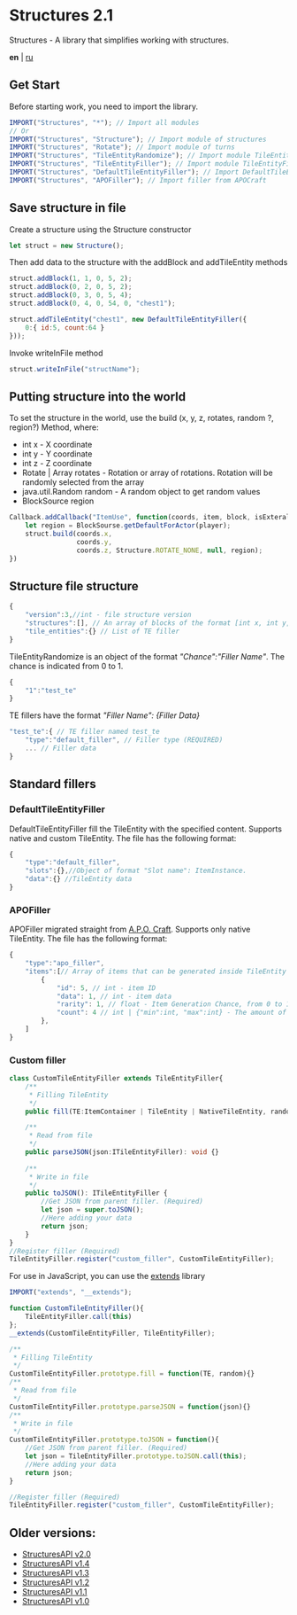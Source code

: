 # Structures 2.1
Structures - A library that simplifies working with structures.

**en** | [ru](https://github.com/Wolf-Team/Structures/blob/main/README.RU.md)

## Get Start
Before starting work, you need to import the library.
``` js
IMPORT("Structures", "*"); // Import all modules
// Or
IMPORT("Structures", "Structure"); // Import module of structures
IMPORT("Structures", "Rotate"); // Import module of turns
IMPORT("Structures", "TileEntityRandomize"); // Import module TileEntityRandomize
IMPORT("Structures", "TileEntityFiller"); // Import module TileEntityFiller
IMPORT("Structures", "DefaultTileEntityFiller"); // Import DefaultTileEntityFiller
IMPORT("Structures", "APOFiller"); // Import filler from APOCraft
```

## Save structure in file
Create a structure using the Structure constructor
```js
let struct = new Structure();
```
Then add data to the structure with the addBlock and addTileEntity methods
```js
struct.addBlock(1, 1, 0, 5, 2);
struct.addBlock(0, 2, 0, 5, 2);
struct.addBlock(0, 3, 0, 5, 4);
struct.addBlock(0, 4, 0, 54, 0, "chest1");

struct.addTileEntity("chest1", new DefaultTileEntityFiller({
    0:{ id:5, count:64 }
}));
```
Invoke writeInFile method
```js
struct.writeInFile("structName");
```

## Putting structure into the world
To set the structure in the world, use the build (x, y, z, rotates, random ?, region?) Method, where:
* int x - X coordinate
* int y - Y coordinate
* int z - Z coordinate
* Rotate | Array <Rotate> rotates - Rotation or array of rotations. Rotation will be randomly selected from the array
* java.util.Random random - A random object to get random values
* BlockSource region
```js
Callback.addCallback("ItemUse", function(coords, item, block, isExteral, player){
    let region = BlockSourse.getDefaultForActor(player);
    struct.build(coords.x,
                 coords.y,
                 coords.z, Structure.ROTATE_NONE, null, region);
})
```

## Structure file structure
```js
{
    "version":3,//int - file structure version
    "structures":[], // An array of blocks of the format [int x, int y, int z, ItemInstance item, TileEntityRandomize? radom_te]
    "tile_entities":{} // List of TE filler
}
```

TileEntityRandomize is an object of the format *"Chance":"Filler Name"*. The chance is indicated from 0 to 1.
```js
{
    "1":"test_te"
}
```

TE fillers have the format *"Filler Name": {Filler Data}*
```js
"test_te":{ // TE filler named test_te
    "type":"default_filler", // Filler type (REQUIRED)
    ... // Filler data
}
```

## Standard fillers
### DefaultTileEntityFiller
DefaultTileEntityFiller fill the TileEntity with the specified content. Supports native and custom TileEntity. The file has the following format:
```js
{
    "type":"default_filler",
    "slots":{},//Object of format "Slot name": ItemInstance.
    "data":{} //TileEntity data
}
```
### APOFiller
APOFiller migrated straight from [A.P.O. Craft](https://github.com/mineprogramming/APO_craft). Supports only native TileEntity. The file has the following format:
```js
{
    "type":"apo_filler",
    "items":[// Array of items that can be generated inside TileEntity
        {
            "id": 5, // int - item ID
            "data": 1, // int - item data
            "rarity": 1, // float - Item Generation Chance, from 0 to 1
            "count": 4 // int | {"min":int, "max":int} - The amount of generated item. If the quantity is specified as an object, then it is generated randomly.
        },
    ]
}
```
### Custom filler
```ts
class CustomTileEntityFiller extends TileEntityFiller{
    /**
     * Filling TileEntity
     */
    public fill(TE:ItemContainer | TileEntity | NativeTileEntity, random:java.lang.Random): void {}

    /**
     * Read from file
     */
    public parseJSON(json:ITileEntityFiller): void {}
    
    /**
     * Write in file
     */
    public toJSON(): ITileEntityFiller {
        //Get JSON from parent filler. (Required)
        let json = super.toJSON();
        //Here adding your data
        return json;
    }
}
//Register filler (Required)
TileEntityFiller.register("custom_filler", CustomTileEntityFiller);
```
For use in JavaScript, you can use the [extends](https://github.com/Wolf-Team/extends) library
```js
IMPORT("extends", "__extends");

function CustomTileEntityFiller(){
    TileEntityFiller.call(this)
};
__extends(CustomTileEntityFiller, TileEntityFiller);

/**
 * Filling TileEntity
 */
CustomTileEntityFiller.prototype.fill = function(TE, random){}
/**
 * Read from file
 */
CustomTileEntityFiller.prototype.parseJSON = function(json){}
/**
 * Write in file
 */
CustomTileEntityFiller.prototype.toJSON = function(){
    //Get JSON from parent filler. (Required)
    let json = TileEntityFiller.prototype.toJSON.call(this);
    //Here adding your data
    return json;
}

//Register filler (Required)
TileEntityFiller.register("custom_filler", CustomTileEntityFiller);
```

## Older versions:
* [StructuresAPI v2.0](https://github.com/Wolf-Team/Structures/tree/r2.0)
* [StructuresAPI v1.4](https://github.com/Wolf-Team/Libraries/blob/master/StructuresAPI.js)
* [StructuresAPI v1.3](https://github.com/Wolf-Team/Libraries/blob/dcae52f5e030cb0b10ad2f3fee35c74542857890/StructuresAPI.js)
* [StructuresAPI v1.2](https://github.com/Wolf-Team/Libraries/blob/e76e8ba4721eb8b6b42e29bf521578f1cf7b20ee/StructuresAPI.js)
* [StructuresAPI v1.1](https://github.com/Wolf-Team/Libraries/blob/da4e232f4253e7e6efff1f42776ad52546efa7d8/StructuresAPI.js)
* [StructuresAPI v1.0](https://github.com/Wolf-Team/Libraries/blob/37c31935a31605579a6295a65cabd062eaf77adb/StructuresAPI.js)